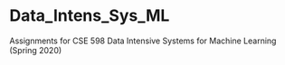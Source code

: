 # Data_Intens_Sys_ML
Assignments for CSE 598 Data Intensive Systems for Machine Learning (Spring 2020)
